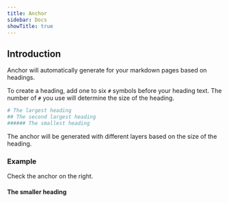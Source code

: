 ```yaml
---
title: Anchor
sidebar: Docs
showTitle: true
---
```

## Introduction

Anchor will automatically generate for your markdown pages based on headings.

To create a heading, add one to six `#` symbols before your heading text. The number of `#` you use will determine the size of the heading.

```sh
# The largest heading
## The second largest heading
###### The smallest heading
```

The anchor will be generated with different layers based on the size of the heading.

### Example

Check the anchor on the right.

#### The smaller heading
